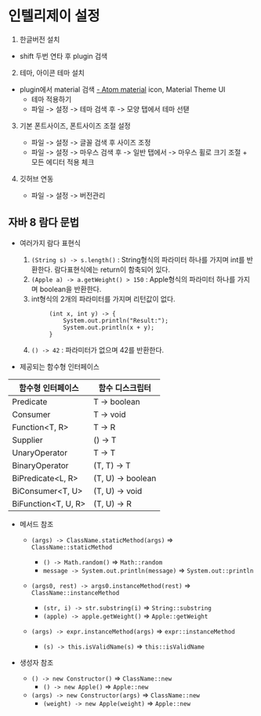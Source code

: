 # 인텔리제이 설정

1. 한글버전 설치
- shift 두번 연타 후 plugin 검색

2. 테마, 아이콘 테마 설치
- plugin에서 material 검색
[- Atom material]() icon, Material Theme UI
    - 테마 적용하기
    - 파일 -> 설정 -> 테마 검색 후 -> 모양 탭에서 테마 선탣
  
3. 기본 폰트사이즈, 폰트사이즈 조절 설정
    - 파일 -> 설정 -> 글꼴 검색 후 사이즈 조정
    - 파일 -> 설정 -> 마우스 검색 후 -> 일반 탭에서 -> 마우스 휠로 크기 조절 + 모든 에디터 적용 체크

4. 깃허브 연동
    - 파일 -> 설정 -> 버전관리


## 자바 8 람다 문법
- 여러가지 람다 표현식
    1. `(String s) -> s.length()` : String형식의 파라미터 하나를 가지며 int를 반환한다. 람다표현식에는 return이 함축되어 있다.
    1. `(Apple a) -> a.getWeight() > 150` : Apple형식의 파라미터 하나를 가지며 boolean을 반환한다.
    1. int형식의 2개의 파라미터를 가지며 리턴값이 없다.
        ```
             (int x, int y) -> {
                 System.out.println("Result:");
                 System.out.println(x + y);
             }
        ```
    1. `() -> 42` : 파라미터가 없으며 42를 반환한다.

- 제공되는 함수형 인터페이스

| 함수형 인터페이스           | 함수 디스크립터          |
|---------------------|-------------------|
| Predicate<T>        | T -> boolean      |
| Consumer<T>         | T -> void         |
| Function<T, R>      | T -> R            |
| Supplier<T>         | () -> T           |
| UnaryOperator<T>    | T -> T            | 
| BinaryOperator<T>   | (T, T) -> T       |
| BiPredicate<L, R>   | (T, U) -> boolean |
| BiConsumer<T, U>    | (T, U) -> void    |
| BiFunction<T, U, R> | (T, U) -> R       |

- 메서드 참조
    - `(args) -> ClassName.staticMethod(args)` => `ClassName::staticMethod`
        - `() -> Math.random()` => `Math::random`
        - `message -> System.out.println(message)` => `System.out::println`

    - `(args0, rest) -> args0.instanceMethod(rest)` => `ClassName::instanceMethod`
        - `(str, i) -> str.substring(i)` => `String::substring`
        - `(apple) -> apple.getWeight()` => `Apple::getWeight`
    - `(args) -> expr.instanceMethod(args)` => `expr::instanceMethod`
        - `(s) -> this.isValidName(s)` => `this::isValidName`

- 생성자 참조
    - `() -> new Constructor()` => `ClassName::new`
        - `() -> new Apple()`  => `Apple::new`
    - `(args) -> new Constructor(args)` => `ClassName::new`
        - `(weight) -> new Apple(weight)` => `Apple::new`